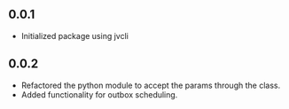 ## 0.0.1
- Initialized package using jvcli

## 0.0.2
- Refactored the python module to accept the params through the class.
- Added functionality for outbox scheduling.
